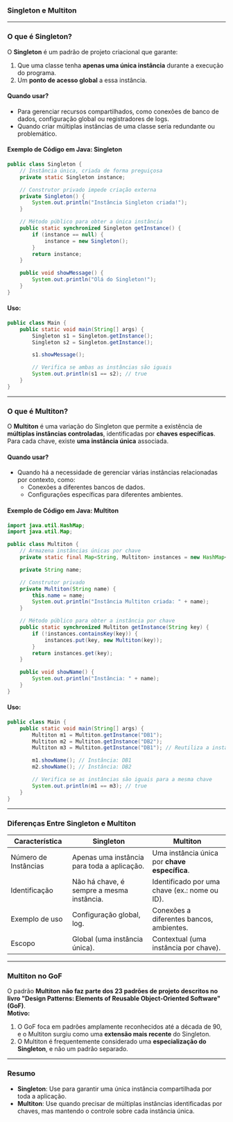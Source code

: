### **Singleton e Multiton**

---

### **O que é Singleton?**

O **Singleton** é um padrão de projeto criacional que garante:  
1. Que uma classe tenha **apenas uma única instância** durante a execução do programa.  
2. Um **ponto de acesso global** a essa instância.  

#### **Quando usar?**
- Para gerenciar recursos compartilhados, como conexões de banco de dados, configuração global ou registradores de logs.  
- Quando criar múltiplas instâncias de uma classe seria redundante ou problemático.

#### **Exemplo de Código em Java: Singleton**

```java
public class Singleton {
    // Instância única, criada de forma preguiçosa
    private static Singleton instance;

    // Construtor privado impede criação externa
    private Singleton() {
        System.out.println("Instância Singleton criada!");
    }

    // Método público para obter a única instância
    public static synchronized Singleton getInstance() {
        if (instance == null) {
            instance = new Singleton();
        }
        return instance;
    }

    public void showMessage() {
        System.out.println("Olá do Singleton!");
    }
}
```

#### **Uso:**
```java
public class Main {
    public static void main(String[] args) {
        Singleton s1 = Singleton.getInstance();
        Singleton s2 = Singleton.getInstance();

        s1.showMessage();

        // Verifica se ambas as instâncias são iguais
        System.out.println(s1 == s2); // true
    }
}
```

---

### **O que é Multiton?**

O **Multiton** é uma variação do Singleton que permite a existência de **múltiplas instâncias controladas**, identificadas por **chaves específicas**. Para cada chave, existe **uma instância única** associada.

#### **Quando usar?**
- Quando há a necessidade de gerenciar várias instâncias relacionadas por contexto, como:
  - Conexões a diferentes bancos de dados.
  - Configurações específicas para diferentes ambientes.

#### **Exemplo de Código em Java: Multiton**

```java
import java.util.HashMap;
import java.util.Map;

public class Multiton {
    // Armazena instâncias únicas por chave
    private static final Map<String, Multiton> instances = new HashMap<>();

    private String name;

    // Construtor privado
    private Multiton(String name) {
        this.name = name;
        System.out.println("Instância Multiton criada: " + name);
    }

    // Método público para obter a instância por chave
    public static synchronized Multiton getInstance(String key) {
        if (!instances.containsKey(key)) {
            instances.put(key, new Multiton(key));
        }
        return instances.get(key);
    }

    public void showName() {
        System.out.println("Instância: " + name);
    }
}
```

#### **Uso:**
```java
public class Main {
    public static void main(String[] args) {
        Multiton m1 = Multiton.getInstance("DB1");
        Multiton m2 = Multiton.getInstance("DB2");
        Multiton m3 = Multiton.getInstance("DB1"); // Reutiliza a instância de "DB1"

        m1.showName(); // Instância: DB1
        m2.showName(); // Instância: DB2

        // Verifica se as instâncias são iguais para a mesma chave
        System.out.println(m1 == m3); // true
    }
}
```

---

### **Diferenças Entre Singleton e Multiton**

| Característica              | Singleton                               | Multiton                                    |
|-----------------------------|-----------------------------------------|--------------------------------------------|
| Número de Instâncias        | Apenas uma instância para toda a aplicação. | Uma instância única por **chave específica**. |
| Identificação               | Não há chave, é sempre a mesma instância. | Identificado por uma chave (ex.: nome ou ID). |
| Exemplo de uso              | Configuração global, log.               | Conexões a diferentes bancos, ambientes.   |
| Escopo                     | Global (uma instância única).            | Contextual (uma instância por chave).      |

---

### **Multiton no GoF**

O padrão **Multiton** **não faz parte dos 23 padrões de projeto descritos no livro "Design Patterns: Elements of Reusable Object-Oriented Software" (GoF)**.  
**Motivo:**  
1. O GoF foca em padrões amplamente reconhecidos até a década de 90, e o Multiton surgiu como uma **extensão mais recente** do Singleton.  
2. O Multiton é frequentemente considerado uma **especialização do Singleton**, e não um padrão separado.

---

### **Resumo**

- **Singleton**: Use para garantir uma única instância compartilhada por toda a aplicação.  
- **Multiton**: Use quando precisar de múltiplas instâncias identificadas por chaves, mas mantendo o controle sobre cada instância única.
